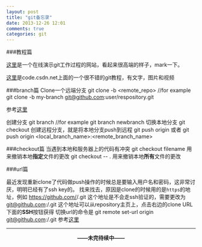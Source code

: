 ```yaml
---
layout: post
title: "git备忘录"
date: 2013-12-26 12:01
comments: true
categories: git 
---
```


###教程篇

[这里](http://pcottle.github.io/learnGitBranching/)是一个在线演示git工作过程的网站，看起来很高端的样子，mark一下。

[这里](https://code.csdn.net/DOC_CSDN/git_lxf)是code.csdn.net上面的一个很不错的git教程，有文字，图片和视频

<!--more-->

###branch篇
Clone一个远端分支
	git clone -b <branch> <remote_repo>
	//for example
	git clone -b my-branch git@github.com:user/respository.git

参考[这里](http://stackoverflow.com/questions/1911109/git-clone-a-specific-branch)

创建分支
	git branch <branch>
	//for example
	git branch newbranch
切换本地分支
	git checkout <branch>
创建远程分支，就是将本地分支push到远程
	git push origin <branch>
或者
	git push origin <local_branch_name>:<remote_branch_name>

###checkout篇
当遇到本地和服务器上的代码有冲突
	git checkout filename 
用来撤销本地**指定**文件的更改
	git checkout -- .
用来撤销本地**所有**文件的更改

###url篇

最近发现重新clone了代码做push操作的时候总是要输入用户名和密码，这非常讨厌，明明已经有了ssh key的。
找来找去，原因是clone的时候用的是`https`的地址，例如
	https://github.com/<user-name>/<repository>.git
这个地址是不会走ssh验证的，需要更改为
	git@github.com:<user-name>/<repository>.git
这个地址可以从repository主页上，点击右边的clone URL下面的**SSH**按钮获得
切换url的命令是
	git remote set-url origin git@github.com:<user-name>/<repository>.git
参考[这里](http://stackoverflow.com/questions/6565357/git-push-requires-username-and-password)

---
**<center>——未完待续中——</center>**
